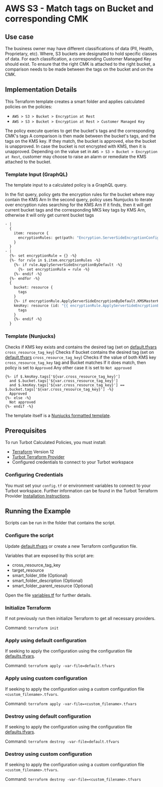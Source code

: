 # AWS S3 - Match tags on Bucket and corresponding CMK

## Use case

The business owner may have different classifications of data (PII, Health, Proprietary, etc).
Where, S3 buckets are designated to hold specific classes of data. For each classification, a corresponding
Customer Managed Key should exist.
To ensure that the right CMK is attached to the right bucket, a comparison needs to be made between the tags
on the bucket and on the CMK.

## Implementation Details

This Terraform template creates a smart folder and applies calculated policies on the policies:

- `AWS > S3 > Bucket > Encryption at Rest`
- `AWS > S3 > Bucket > Encryption at Rest > Customer Managed Key`

The policy execute queries to get the bucket's tags and the corresponding CMK's tags
A comparison is then made between the bucket's tags, and the tags on the KMS key.
If they match, the bucket is approved, else the bucket is unapproved.
In case the bucket is not encrypted with KMS, then it is unapproved.
Depending on the value set in `AWS > S3 > Bucket > Encryption at Rest`, customer may choose to raise an alarm or
remediate the KMS attached to the bucket.

### Template Input (GraphQL)

The template input to a calculated policy is a GraphQL query.

In the fist query, policy gets the encryption rules for the bucket where may contain the KMS Arn
In the second query, policy uses Numjucks to iterate over encryption rules searching for the KMS Arn
If it finds, then it will get current bucket tags and the corresponding MKS key tags by KMS Arn,
otherwise it will only get current bucket tags

```graphql
- |
  {
    item: resource {
      encryptionRules: get(path: "Encryption.ServerSideEncryptionConfiguration.Rules")
    }
  }
- |
  {%- set encryptionRule = {} -%}
  {%- for rule in $.item.encryptionRules -%}
    {%- if rule.ApplyServerSideEncryptionByDefault -%}
      {%- set encryptionRule = rule -%}
    {%- endif -%}
  {%- endfor -%}
  {
    bucket: resource {
      tags
    }
    {%- if encryptionRule.ApplyServerSideEncryptionByDefault.KMSMasterKeyID -%}
    kmsKey: resource (id: "{{ encryptionRule.ApplyServerSideEncryptionByDefault.KMSMasterKeyID }}") {
      tags
    }
    {%- endif -%}
  }
```

### Template (Nunjucks)

Checks if KMS key exists and contains the desired tag (set on [default.tfvars](default.tfvars) `cross_resource_tag_key`)
Checks if bucket contains the desired tag (set on [default.tfvars](default.tfvars) `cross_resource_tag_key`)
Checks if the value of both KMS key `cross_resource_tag_key` tag and Bucket matches
If it does match, then policy is set to `Approved`
Any other case it is set to `Not approved`

```nunjucks
{%- if $.kmsKey.tags['${var.cross_resource_tag_key}']
  and $.bucket.tags['${var.cross_resource_tag_key}']
  and $.kmsKey.tags['${var.cross_resource_tag_key}'] == $.bucket.tags['${var.cross_resource_tag_key}'] -%}
  Approved
{%- else -%}
  Not approved
{%- endif -%}
```

The template itself is a [Nunjucks formatted template](https://mozilla.github.io/nunjucks/templating.html).

## Prerequisites

To run Turbot Calculated Policies, you must install:

- [Terraform](https://www.terraform.io) Version 12
- [Turbot Terraform Provider](https://turbot.com/v5/docs/reference/terraform/provider)
- Configured credentials to connect to your Turbot workspace

### Configuring Credentials

You must set your `config.tf` or environment variables to connect to your Turbot workspace.
Further information can be found in the Turbot Terraform Provider [Installation Instructions](https://turbot.com/v5/docs/reference/terraform/provider).

## Running the Example

Scripts can be run in the folder that contains the script.

### Configure the script

Update [default.tfvars](default.tfvars) or create a new Terraform configuration file.

Variables that are exposed by this script are:

- cross_resource_tag_key
- target_resource
- smart_folder_title (Optional)
- smart_folder_description (Optional)
- smart_folder_parent_resource (Optional)

Open the file [variables.tf](variables.tf) for further details.

### Initialize Terraform

If not previously run then initialize Terraform to get all necessary providers.

Command: `terraform init`

### Apply using default configuration

If seeking to apply the configuration using the configuration file [defaults.tfvars](defaults.tfvars).

Command: `terraform apply -var-file=default.tfvars`

### Apply using custom configuration

If seeking to apply the configuration using a custom configuration file `<custom_filename>.tfvars`.

Command: `terraform apply -var-file=<custom_filename>.tfvars`

### Destroy using default configuration

If seeking to apply the configuration using the configuration file [defaults.tfvars](defaults.tfvars).

Command: `terraform destroy -var-file=default.tfvars`

### Destroy using custom configuration

If seeking to apply the configuration using a custom configuration file `<custom_filename>.tfvars`.

Command: `terraform destroy -var-file=<custom_filename>.tfvars`
